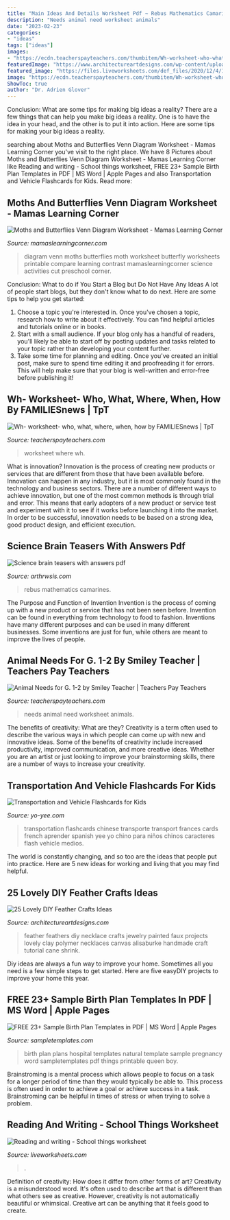 ```yaml
---
title: "Main Ideas And Details Worksheet Pdf ~ Rebus Mathematics Camarines"
description: "Needs animal need worksheet animals"
date: "2023-02-23"
categories:
- "ideas"
tags: ["ideas"]
images:
- "https://ecdn.teacherspayteachers.com/thumbitem/Wh-worksheet-who-what-where-when-how-1698584-1423486212/original-1698584-1.jpg"
featuredImage: "https://www.architectureartdesigns.com/wp-content/uploads/2014/02/1241.jpg"
featured_image: "https://files.liveworksheets.com/def_files/2020/12/4/1204062241242420/1204062241242420002.jpg"
image: "https://ecdn.teacherspayteachers.com/thumbitem/Wh-worksheet-who-what-where-when-how-1698584-1423486212/original-1698584-1.jpg"
ShowToc: true
author: "Dr. Adrien Glover"
---
```



Conclusion: What are some tips for making big ideas a reality?
There are a few things that can help you make big ideas a reality. One is to have the idea in your head, and the other is to put it into action. Here are some tips for making your big ideas a reality.

	

		
searching about Moths and Butterflies Venn Diagram Worksheet - Mamas Learning Corner you've visit to the right place. We have 8 Pictures about Moths and Butterflies Venn Diagram Worksheet - Mamas Learning Corner like Reading and writing - School things worksheet, FREE 23+ Sample Birth Plan Templates in PDF | MS Word | Apple Pages and also Transportation and Vehicle Flashcards for Kids. Read more:
		
    
## Moths And Butterflies Venn Diagram Worksheet - Mamas Learning Corner

<img loading=lazy src="https://www.mamaslearningcorner.com/wp-content/uploads/2013/02/Butterflies-and-Moths-Venn-Diagram.jpg" onerror="this.onerror=null;this.src='https://tse1.mm.bing.net/th?id=OIP.5z_Pc_YqAVvoC4ef7OBx3gHaLH&amp;pid=15.1';" alt="Moths and Butterflies Venn Diagram Worksheet - Mamas Learning Corner">

_Source: mamaslearningcorner.com_

>diagram venn moths butterflies moth worksheet butterfly worksheets printable compare learning contrast mamaslearningcorner science activities cut preschool corner. 

	

Conclusion: What to do if You Start a Blog but Do Not Have Any Ideas
A lot of people start blogs, but they don't know what to do next. Here are some tips to help you get started: 
1) Choose a topic you're interested in. Once you've chosen a topic, research how to write about it effectively. You can find helpful articles and tutorials online or in books.
2) Start with a small audience. If your blog only has a handful of readers, you'll likely be able to start off by posting updates and tasks related to your topic rather than developing your content further. 
3) Take some time for planning and editing. Once you've created an initial post, make sure to spend time editing it and proofreading it for errors. This will help make sure that your blog is well-written and error-free before publishing it!

    
## Wh- Worksheet- Who, What, Where, When, How By FAMILIESnews | TpT

<img loading=lazy src="https://ecdn.teacherspayteachers.com/thumbitem/Wh-worksheet-who-what-where-when-how-1698584-1423486212/original-1698584-1.jpg" onerror="this.onerror=null;this.src='https://tse4.mm.bing.net/th?id=OIP.1PXa0K1CaoWGSAIHENINWwAAAA&amp;pid=15.1';" alt="Wh- worksheet- who, what, where, when, how by FAMILIESnews | TpT">

_Source: teacherspayteachers.com_

>worksheet where wh. 

	

What is innovation?
Innovation is the process of creating new products or services that are different from those that have been available before. Innovation can happen in any industry, but it is most commonly found in the technology and business sectors. There are a number of different ways to achieve innovation, but one of the most common methods is through trial and error. This means that early adopters of a new product or service test and experiment with it to see if it works before launching it into the market. In order to be successful, innovation needs to be based on a strong idea, good product design, and efficient execution.

    
## Science Brain Teasers With Answers Pdf

<img loading=lazy src="https://arthrwsis.com/images/557528.jpg" onerror="this.onerror=null;this.src='https://tse3.mm.bing.net/th?id=OIP.iQzpKu10ZPlIJXPxbOnk9wHaKa&amp;pid=15.1';" alt="Science brain teasers with answers pdf">

_Source: arthrwsis.com_

>rebus mathematics camarines. 

	

The Purpose and Function of Invention
Invention is the process of coming up with a new product or service that has not been seen before. Invention can be found in everything from technology to food to fashion. Inventions have many different purposes and can be used in many different businesses. Some inventions are just for fun, while others are meant to improve the lives of people.

    
## Animal Needs For G. 1-2 By Smiley Teacher | Teachers Pay Teachers

<img loading=lazy src="https://ecdn.teacherspayteachers.com/thumbitem/What-Animals-Need-FOOD-Worksheet-for-G-1-2-1061665-1500873414/original-1061665-2.jpg" onerror="this.onerror=null;this.src='https://tse3.mm.bing.net/th?id=OIP.c8NZuUgZOw--7Y3TXyDsJQAAAA&amp;pid=15.1';" alt="Animal Needs for G. 1-2 by Smiley Teacher | Teachers Pay Teachers">

_Source: teacherspayteachers.com_

>needs animal need worksheet animals. 

	

The benefits of creativity: What are they?
Creativity is a term often used to describe the various ways in which people can come up with new and innovative ideas. Some of the benefits of creativity include increased productivity, improved communication, and more creative ideas. Whether you are an artist or just looking to improve your brainstorming skills, there are a number of ways to increase your creativity.

    
## Transportation And Vehicle Flashcards For Kids

<img loading=lazy src="https://www.yo-yee.com/23-371/transportation.jpg" onerror="this.onerror=null;this.src='https://tse1.mm.bing.net/th?id=OIP.k6IQCegeSLDgzJeuQbCWVgHaKe&amp;pid=15.1';" alt="Transportation and Vehicle Flashcards for Kids">

_Source: yo-yee.com_

>transportation flashcards chinese transporte transport frances cards french aprender spanish yee yo chino para niños chinos caracteres flash vehicle medios. 

	

The world is constantly changing, and so too are the ideas that people put into practice. Here are 5 new ideas for working and living that you may find helpful.

    
## 25 Lovely DIY Feather Crafts Ideas

<img loading=lazy src="https://www.architectureartdesigns.com/wp-content/uploads/2014/02/1241.jpg" onerror="this.onerror=null;this.src='https://tse1.mm.bing.net/th?id=OIP.nktmg9UWOn_AbxuyxdIDKAHaNx&amp;pid=15.1';" alt="25 Lovely DIY Feather Crafts Ideas">

_Source: architectureartdesigns.com_

>feather feathers diy necklace crafts jewelry painted faux projects lovely clay polymer necklaces canvas alisaburke handmade craft tutorial cane shrink. 

	

Diy ideas are always a fun way to improve your home. Sometimes all you need is a few simple steps to get started. Here are five easyDIY projects to improve your home this year.

    
## FREE 23+ Sample Birth Plan Templates In PDF | MS Word | Apple Pages

<img loading=lazy src="https://images.sampletemplates.com/wp-content/uploads/2015/03/Hospital-Birth-Plan.jpg" onerror="this.onerror=null;this.src='https://tse4.mm.bing.net/th?id=OIP.ZwnCjuBLySMYuYfHRH9IDgHaKC&amp;pid=15.1';" alt="FREE 23+ Sample Birth Plan Templates in PDF | MS Word | Apple Pages">

_Source: sampletemplates.com_

>birth plan plans hospital templates natural template sample pregnancy word sampletemplates pdf things printable queen boy. 

	

Brainstroming is a mental process which allows people to focus on a task for a longer period of time than they would typically be able to. This process is often used in order to achieve a goal or achieve success in a task. Brainstroming can be helpful in times of stress or when trying to solve a problem.

    
## Reading And Writing - School Things Worksheet

<img loading=lazy src="https://files.liveworksheets.com/def_files/2020/12/4/1204062241242420/1204062241242420002.jpg" onerror="this.onerror=null;this.src='https://tse1.mm.bing.net/th?id=OIP.BhACEhc-tvafeWaVggh4iwHaKd&amp;pid=15.1';" alt="Reading and writing - School things worksheet">

_Source: liveworksheets.com_

>. 

	

Definition of creativity: How does it differ from other forms of art?
Creativity is a misunderstood word. It's often used to describe art that is different than what others see as creative. However, creativity is not automatically beautiful or whimsical. Creative art can be anything that it feels good to create.

